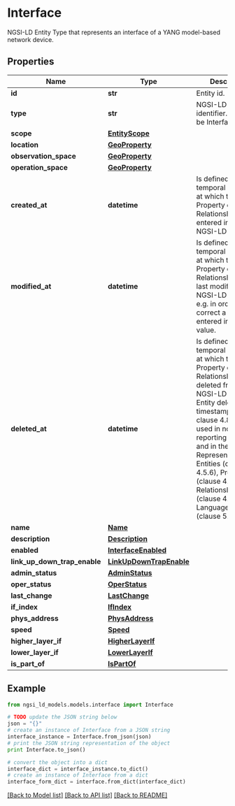 # Interface

NGSI-LD Entity Type that represents an interface of a YANG model-based network device. 

## Properties
Name | Type | Description | Notes
------------ | ------------- | ------------- | -------------
**id** | **str** | Entity id.  | [optional] 
**type** | **str** | NGSI-LD Entity identifier. It has to be Interface. | [default to 'Interface']
**scope** | [**EntityScope**](EntityScope.md) |  | [optional] 
**location** | [**GeoProperty**](GeoProperty.md) |  | [optional] 
**observation_space** | [**GeoProperty**](GeoProperty.md) |  | [optional] 
**operation_space** | [**GeoProperty**](GeoProperty.md) |  | [optional] 
**created_at** | **datetime** | Is defined as the temporal Property at which the Entity, Property or Relationship was entered into an NGSI-LD system.  | [optional] [readonly] 
**modified_at** | **datetime** | Is defined as the temporal Property at which the Entity, Property or Relationship was last modified in an NGSI-LD system, e.g. in order to correct a previously entered incorrect value.  | [optional] [readonly] 
**deleted_at** | **datetime** | Is defined as the temporal Property at which the Entity, Property or Relationship was deleted from an NGSI-LD system.  Entity deletion timestamp. See clause 4.8 It is only used in notifications reporting deletions and in the Temporal Representation of Entities (clause 4.5.6), Properties (clause 4.5.7), Relationships (clause 4.5.8) and LanguageProperties (clause 5.2.32).  | [optional] [readonly] 
**name** | [**Name**](Name.md) |  | [optional] 
**description** | [**Description**](Description.md) |  | [optional] 
**enabled** | [**InterfaceEnabled**](InterfaceEnabled.md) |  | [optional] 
**link_up_down_trap_enable** | [**LinkUpDownTrapEnable**](LinkUpDownTrapEnable.md) |  | [optional] 
**admin_status** | [**AdminStatus**](AdminStatus.md) |  | 
**oper_status** | [**OperStatus**](OperStatus.md) |  | 
**last_change** | [**LastChange**](LastChange.md) |  | [optional] 
**if_index** | [**IfIndex**](IfIndex.md) |  | 
**phys_address** | [**PhysAddress**](PhysAddress.md) |  | [optional] 
**speed** | [**Speed**](Speed.md) |  | [optional] 
**higher_layer_if** | [**HigherLayerIf**](HigherLayerIf.md) |  | [optional] 
**lower_layer_if** | [**LowerLayerIf**](LowerLayerIf.md) |  | [optional] 
**is_part_of** | [**IsPartOf**](IsPartOf.md) |  | [optional] 

## Example

```python
from ngsi_ld_models.models.interface import Interface

# TODO update the JSON string below
json = "{}"
# create an instance of Interface from a JSON string
interface_instance = Interface.from_json(json)
# print the JSON string representation of the object
print Interface.to_json()

# convert the object into a dict
interface_dict = interface_instance.to_dict()
# create an instance of Interface from a dict
interface_form_dict = interface.from_dict(interface_dict)
```
[[Back to Model list]](../README.md#documentation-for-models) [[Back to API list]](../README.md#documentation-for-api-endpoints) [[Back to README]](../README.md)


